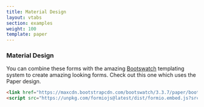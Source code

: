 ```yaml
---
title: Material Design
layout: vtabs
section: examples
weight: 100
template: paper
---
```

### Material Design
You can combine these forms with the amazing [Bootswatch](https://bootswatch.com) templating system to create amazing looking forms. Check out this one which uses the Paper design.

```html
<link href="https://maxcdn.bootstrapcdn.com/bootswatch/3.3.7/paper/bootstrap.min.css" rel="stylesheet">
<script src="https://unpkg.com/formiojs@latest/dist/formio.embed.js?src=https://examples.form.io/example"></script>
```

<script src="{{ site.baseurl }}/dist/formio.embed.js?src=https://examples.form.io/example"></script>
